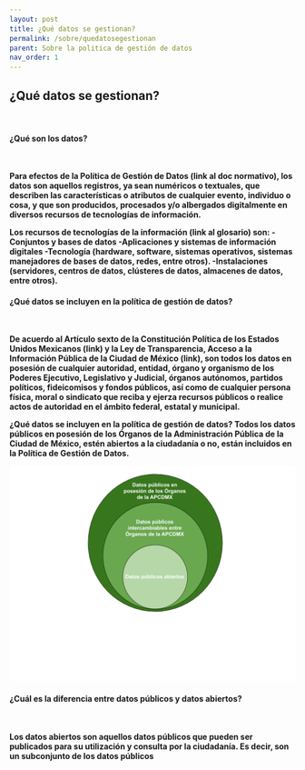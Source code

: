 ```yaml
---
layout: post
title: ¿Qué datos se gestionan?
permalink: /sobre/quedatosegestionan
parent: Sobre la politica de gestión de datos
nav_order: 1
---
```



<h2>¿Qué datos se gestionan?</h2>
<br>

<h4><b>¿Qué son los datos? <b></h4> <br>

Para efectos de la Política de Gestión de Datos (link al doc normativo), los datos son aquellos registros, ya sean numéricos o textuales, que describen las características o atributos de cualquier evento, individuo o cosa, y que son producidos, procesados y/o albergados digitalmente en diversos recursos de tecnologías de información. 

Los recursos de tecnologías de la información (link al glosario) son: 
-Conjuntos y bases de datos
-Aplicaciones y sistemas de información digitales
-Tecnología (hardware, software, sistemas operativos, sistemas manejadores de bases de datos, redes, entre otros). 
-Instalaciones (servidores, centros de datos, clústeres de datos, almacenes de datos, entre otros). 
<br>

<h4><b>¿Qué datos se incluyen en la política de gestión de datos?<b>  </h4> <br>

De acuerdo al Artículo sexto de la Constitución Política de los Estados Unidos Mexicanos (link) y la Ley de Transparencia, Acceso a la Información Pública de la Ciudad de México (link), son todos los datos en posesión de cualquier autoridad, entidad, órgano y organismo de los Poderes Ejecutivo, Legislativo y Judicial, órganos autónomos, partidos políticos, fideicomisos y fondos públicos, así como de cualquier persona física, moral o sindicato que reciba y ejerza recursos públicos o realice actos de autoridad en  el ámbito federal, estatal y municipal. 

¿Qué datos se incluyen en la política de gestión de datos? 
Todos los datos públicos en posesión de los Órganos de la Administración Pública de la Ciudad de México, estén abiertos a la ciudadanía o no, están incluidos en la Política de Gestión de Datos.



<img src="/assets/img/datos.png" alt="Imagen no fue encontrada">



<h4> <b>¿Cuál es la diferencia entre datos públicos y datos abiertos? <b> </h4> <br>

Los datos abiertos son aquellos datos públicos que pueden ser publicados para su utilización y consulta por la ciudadanía. Es decir, son un subconjunto de los datos públicos